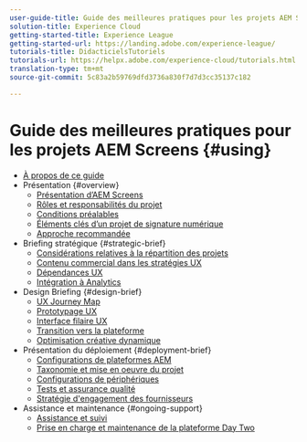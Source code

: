 ```yaml
---
user-guide-title: Guide des meilleures pratiques pour les projets AEM Screens
solution-title: Experience Cloud
getting-started-title: Experience League
getting-started-url: https://landing.adobe.com/experience-league/
tutorials-title: DidacticielsTutoriels
tutorials-url: https://helpx.adobe.com/experience-cloud/tutorials.html
translation-type: tm+mt
source-git-commit: 5c83a2b59769dfd3736a830f7d7d3cc35137c182

---
```



# Guide des meilleures pratiques pour les projets AEM Screens {#using}

+ [À propos de ce guide](about-guide.md)
+ Présentation {#overview}
   + [Présentation d’AEM Screens](introduction.md)
   + [Rôles et responsabilités du projet](roles-responsibilities.md)
   + [Conditions préalables](pre-requisites.md)
   + [Éléments clés d’un projet de signature numérique](getting-started-digital-signage.md)
   + [Approche recommandée](recommended-approach.md)
+ Briefing stratégique {#strategic-brief}
   + [Considérations relatives à la répartition des projets](pre-sales-considerations.md)
   + [Contenu commercial dans les stratégies UX](business-content-strategy.md)
   + [Dépendances UX](ux-dependencies.md)
   + [Intégration à Analytics](analytics.md)
+ Design Briefing {#design-brief}
   + [UX Journey Map](journey-map.md)
   + [Prototypage UX](prototypes.md)
   + [Interface filaire UX](wireframes.md)
   + [Transition vers la plateforme](transition-platform.md)
   + [Optimisation créative dynamique](dynamic-creative-optimizations.md)
+ Présentation du déploiement {#deployment-brief}
   + [Configurations de plateformes AEM](aem-platform-configurations.md)
   + [Taxonomie et mise en oeuvre du projet](project-taxonomy-implementation.md)
   + [Configurations de périphériques](device-configurations.md)
   + [Tests et assurance qualité](testing-quality-assurance.md)
   + [Stratégie d'engagement des fournisseurs](vendor-engagement.md)
+ Assistance et maintenance {#ongoing-support}
   + [Assistance et suivi](support-monitoring.md)
   + [Prise en charge et maintenance de la plateforme Day Two](day-two-support-maintenance.md)
